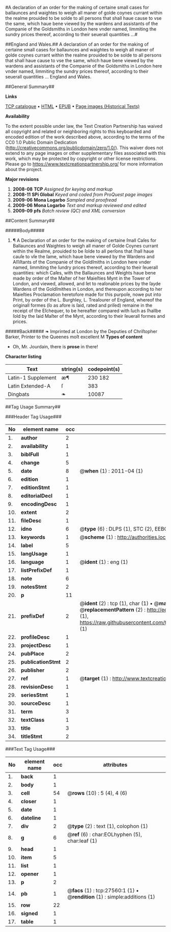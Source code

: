 #A declaration of an order for the making of certaine small cases for ballaunces and waightes to weigh all maner of golde coynes currant within   the realme prouided to be solde to all persons that shall     haue cause to vse the same, which haue bene viewed by the wardens and           assistants of the Companie of the Goldsmiths in London here vnder named,        limmiting the sundry prices thereof, according to their seuerall quantities     ...#

##England and Wales.##
A declaration of an order for the making of certaine small cases for ballaunces and waightes to weigh all maner of golde coynes currant within   the realme prouided to be solde to all persons that shall     haue cause to vse the same, which haue bene viewed by the wardens and           assistants of the Companie of the Goldsmiths in London here vnder named,        limmiting the sundry prices thereof, according to their seuerall quantities     ...
England and Wales.

##General Summary##

**Links**

[TCP catalogue](http://www.ota.ox.ac.uk/tcp/)  • 
[HTML](http://tei.it.ox.ac.uk/tcp/Texts-HTML/free/A21/A21844.html)  • 
[EPUB](http://tei.it.ox.ac.uk/tcp/Texts-EPUB/free/A21/A21844.epub) • 
[Page images (Historical Texts)](https://historicaltexts.jisc.ac.uk/eebo-24352649e)

**Availability**

To the extent possible under law, the Text Creation Partnership has waived all copyright and related or neighboring rights to this keyboarded and encoded edition of the work described above, according to the terms of the CC0 1.0 Public Domain Dedication (http://creativecommons.org/publicdomain/zero/1.0/). This waiver does not extend to any page images or other supplementary files associated with this work, which may be protected by copyright or other license restrictions. Please go to https://www.textcreationpartnership.org/ for more information about the project.

**Major revisions**

1. __2008-08__ __TCP__ *Assigned for keying and markup*
1. __2008-11__ __SPi Global__ *Keyed and coded from ProQuest page images*
1. __2009-06__ __Mona Logarbo__ *Sampled and proofread*
1. __2009-06__ __Mona Logarbo__ *Text and markup reviewed and edited*
1. __2009-09__ __pfs__ *Batch review (QC) and XML conversion*

##Content Summary##

#####Body#####

1. ¶ A Declaration of an order for the making of certaine ſmall Caſes for Ballaunces and Waightes to weigh all maner of Golde Coynes currant within the Realme, prouided to be ſolde to all perſons that ſhall haue cauſe to vſe the ſame, which haue bene viewed by the Wardens and Aſſiſtants of the Companie of the Goldſmiths in London here vnder named, limmiting the ſundry prices thereof, according to their ſeuerall quantities: which Caſes, with the Ballaunces and Weights haue bene made by order of the Maſter of her Maieſties Mynt in the Tower of London, and viewed, allowed, and ſet to reaſonable prices by the ſayde Wardens of the Goldſmithes in London, and thereupon according to her Maieſties Proclamation heretofore made for this purpoſe, nowe put into Print, by order of the L. Burghley, L. Treaſourer of England, whereof the originall formes (ſo as afore is ſaid, rated and priſed) remaine in the receipt of the Eſchequer, to be hereafter compared with ſuch as ſhallbe ſold by the ſaid Maſter of the Mynt, according to their ſeuerall formes and prices.

#####Back#####
❧ Imprinted at London by the Deputies of Chriſtopher Barker, Printer to the Queenes moſt excellent M
**Types of content**

  * Oh, Mr. Jourdain, there is **prose** in there!

**Character listing**


|Text|string(s)|codepoint(s)|
|---|---|---|
|Latin-1 Supplement|æ¶|230 182|
|Latin Extended-A|ſ|383|
|Dingbats|❧|10087|

##Tag Usage Summary##

###Header Tag Usage###

|No|element name|occ|attributes|
|---|---|---|---|
|1.|__author__|2||
|2.|__availability__|1||
|3.|__biblFull__|1||
|4.|__change__|5||
|5.|__date__|8| @__when__ (1) : 2011-04 (1)|
|6.|__edition__|1||
|7.|__editionStmt__|1||
|8.|__editorialDecl__|1||
|9.|__encodingDesc__|1||
|10.|__extent__|2||
|11.|__fileDesc__|1||
|12.|__idno__|6| @__type__ (6) : DLPS (1), STC (2), EEBO-CITATION (1), OCLC (1), VID (1)|
|13.|__keywords__|1| @__scheme__ (1) : http://authorities.loc.gov/ (1)|
|14.|__label__|5||
|15.|__langUsage__|1||
|16.|__language__|1| @__ident__ (1) : eng (1)|
|17.|__listPrefixDef__|1||
|18.|__note__|6||
|19.|__notesStmt__|2||
|20.|__p__|11||
|21.|__prefixDef__|2| @__ident__ (2) : tcp (1), char (1)  •  @__matchPattern__ (2) : ([0-9\-]+):([0-9IVX]+) (1), (.+) (1)  •  @__replacementPattern__ (2) : http://eebo.chadwyck.com/downloadtiff?vid=$1&page=$2 (1), https://raw.githubusercontent.com/textcreationpartnership/Texts/master/tcpchars.xml#$1 (1)|
|22.|__profileDesc__|1||
|23.|__projectDesc__|1||
|24.|__pubPlace__|2||
|25.|__publicationStmt__|2||
|26.|__publisher__|2||
|27.|__ref__|1| @__target__ (1) : http://www.textcreationpartnership.org/docs/. (1)|
|28.|__revisionDesc__|1||
|29.|__seriesStmt__|1||
|30.|__sourceDesc__|1||
|31.|__term__|3||
|32.|__textClass__|1||
|33.|__title__|3||
|34.|__titleStmt__|2||


###Text Tag Usage###

|No|element name|occ|attributes|
|---|---|---|---|
|1.|__back__|1||
|2.|__body__|1||
|3.|__cell__|54| @__rows__ (10) : 5 (4), 4 (6)|
|4.|__closer__|1||
|5.|__date__|1||
|6.|__dateline__|1||
|7.|__div__|2| @__type__ (2) : text (1), colophon (1)|
|8.|__g__|6| @__ref__ (6) : char:EOLhyphen (5), char:leaf (1)|
|9.|__head__|1||
|10.|__item__|5||
|11.|__list__|1||
|12.|__opener__|1||
|13.|__p__|2||
|14.|__pb__|1| @__facs__ (1) : tcp:27560:1 (1)  •  @__rendition__ (1) : simple:additions (1)|
|15.|__row__|22||
|16.|__signed__|1||
|17.|__table__|1||
